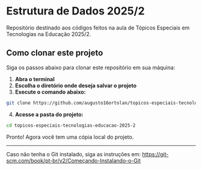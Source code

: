 # Estrutura de Dados 2025/2

Repositório destinado aos códigos feitos na aula de Tópicos Especiais em Tecnologias na Educação 2025/2.

## Como clonar este projeto

Siga os passos abaixo para clonar este repositório em sua máquina:

1. **Abra o terminal**
2. **Escolha o diretório onde deseja salvar o projeto**
3. **Execute o comando abaixo:**

```bash
git clone https://github.com/augusto16ortolan/topicos-especiais-tecnologias-educacao-2025-2.git
```

4. **Acesse a pasta do projeto:**

```bash
cd topicos-especiais-tecnologias-educacao-2025-2
```

Pronto! Agora você tem uma cópia local do projeto.

---

Caso não tenha o Git instalado, siga as instruções em: https://git-scm.com/book/pt-br/v2/Começando-Instalando-o-Git

